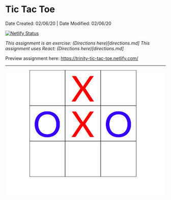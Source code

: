 # Tic Tac Toe

Date Created: 02/06/20 | Date Modified: 02/06/20

[![Netlify Status](https://api.netlify.com/api/v1/badges/c3fa354e-f5ae-45ba-8472-6378c3702558/deploy-status)](https://app.netlify.com/sites/trinity-tic-tac-toe/deploys)

*This assignment is an exercise: (Directions here)[directions.md]*
*This assignment uses React: (Directions here)[directions.md]*

Preview assignment here: https://trinity-tic-tac-toe.netlify.com/

***
![](screenshot.png)

